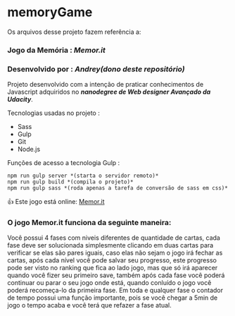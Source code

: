 # memoryGame

Os arquivos desse projeto fazem referência a:

### Jogo da Memória : *Memor.it*
### Desenvolvido por : *Andrey(dono deste repositório)*

Projeto desenvolvido com a intenção de praticar conhecimentos de Javascript adquiridos no **_nanodegree de Web designer Avançado da Udacity_**.

Tecnologias usadas no projeto :

- Sass
- Gulp
- Git
- Node.js

Funções de acesso a tecnologia Gulp :
```
npm run gulp server *(starta o servidor remoto)*
npm run gulp build *(compila o projeto)*
npm run gulp sass *(roda apenas a tarefa de conversão de sass em css)*
```
:+1: Este jogo está online: [Memor.it](http://www.mirabolia.com/memorit/index.html)

### O jogo Memor.it funciona da seguinte maneira:

Você possui 4 fases com niveis diferentes de quantidade de cartas, cada fase deve ser solucionada simplesmente clicando em duas cartas para verificar se elas são pares iguais, caso elas não sejam o jogo irá fechar as cartas, após cada nível você pode salvar seu progresso, este progresso pode ser visto no ranking que fica ao lado jogo, mas que só irá aparecer quando você fizer seu primeiro save, também após cada fase você poderá continuar ou parar o seu jogo onde está, quando conluído o jogo você poderá recomeça-lo da primeira fase. Em toda e qualquer fase o contador de tempo possui uma função importante, pois se você chegar a 5min de jogo o tempo acaba e você terá que refazer a fase atual.